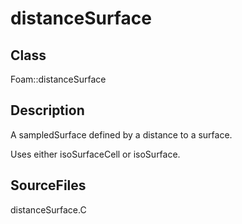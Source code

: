# distanceSurface 
## Class
Foam::distanceSurface

## Description
A sampledSurface defined by a distance to a surface.

Uses either isoSurfaceCell or isoSurface.

## SourceFiles
distanceSurface.C

